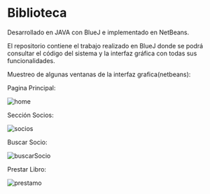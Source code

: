 # Biblioteca
Desarrollado en JAVA con BlueJ e implementado en NetBeans.

El repositorio contiene el trabajo realizado en BlueJ donde se podrá consultar el código del sistema y la interfaz gráfica con todas sus funcionalidades. 

Muestreo de algunas ventanas de la interfaz grafica(netbeans):

Pagina Principal:

![home](https://user-images.githubusercontent.com/99621140/161368631-d90631c6-fe60-45e9-9f49-4c7c7224cc5f.jpg)

Sección Socios:

![socios](https://user-images.githubusercontent.com/99621140/161368693-bae0bcab-e1ab-4b68-aed9-f96718b3ca8e.jpg)

Buscar Socio:

![buscarSocio](https://user-images.githubusercontent.com/99621140/161368848-a61f465c-0dde-4a5e-9087-d307adfb84a0.jpg)

Prestar Libro:

![prestamo](https://user-images.githubusercontent.com/99621140/161368768-99944691-6ed8-467f-ad1d-8134c6948f8c.jpg)




